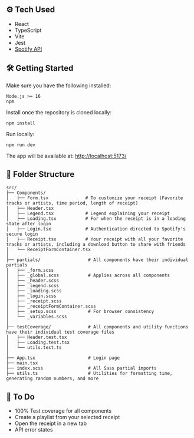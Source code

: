 ## ⚙️ Tech Used

- React
- TypeScript
- Vite
- Jest
- [Spotify API](https://developer.spotify.com/documentation/web-api)

## 🛠️ Getting Started

Make sure you have the following installed:
```
Node.js >= 16
npm
```
Install once the repository is cloned locally:
```
npm install
```
Run locally:
```
npm run dev
```
The app will be available at: [http://localhost:5173/](http://localhost:5173/)

## 📁 Folder Structure

```
src/
├── Components/
│   ├── Form.tsx              # To customize your receipt (Favorite tracks or artists, time period, length of receipt)
│   ├── Header.tsx
│   ├── Legend.tsx            # Legend explaining your receipt
│   ├── Loading.tsx           # For when the receipt is in a loading state after login
│   ├── Login.tsx             # Authentication directed to Spotify's secure login
│   ├── Receipt.tsx           # Your receipt with all your favorite tracks or artists, including a download button to share with friends
│   └── ReceiptFormContainer.tsx
│
├── partials/                  # All components have their individual partials
│   ├── _form.scss
│   ├── _global.scss           # Applies across all components
│   ├── _header.scss
│   ├── _legend.scss
│   ├── _loading.scss
│   ├── _login.scss
│   ├── _receipt.scss
│   ├── _receiptFormContainer.scss
│   ├── _setup.scss            # For browser consistency 
│   └── _variables.scss
│
├── testCoverage/              # All components and utility functions have their individual test coverage files
│   ├── Header.test.tsx        
│   ├── Loading.test.tsx
│   └── utils.test.ts
│
├── App.tsx                    # Login page
├── main.tsx
├── index.scss                 # All Sass partial imports 
├── utils.ts                   # Utilities for formatting time, generating random numbers, and more
```

## 💪 To Do

- 100% Test coverage for all components
- Create a playlist from your selected receipt
- Open the receipt in a new tab
- API error states
